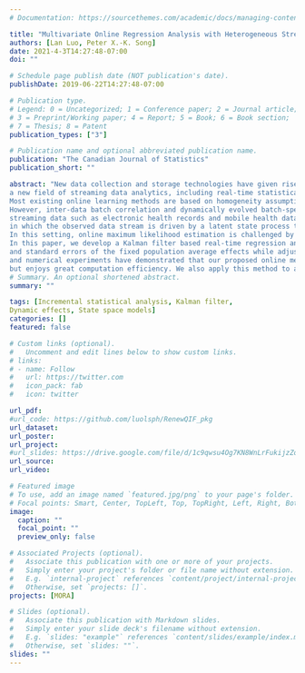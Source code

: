 ```yaml
---
# Documentation: https://sourcethemes.com/academic/docs/managing-content/

title: "Multivariate Online Regression Analysis with Heterogeneous Streaming Data (under revision)"
authors: [Lan Luo, Peter X.-K. Song]
date: 2021-4-3T14:27:48-07:00
doi: ""

# Schedule page publish date (NOT publication's date).
publishDate: 2019-06-22T14:27:48-07:00

# Publication type.
# Legend: 0 = Uncategorized; 1 = Conference paper; 2 = Journal article;
# 3 = Preprint/Working paper; 4 = Report; 5 = Book; 6 = Book section;
# 7 = Thesis; 8 = Patent
publication_types: ["3"]

# Publication name and optional abbreviated publication name.
publication: "The Canadian Journal of Statistics"
publication_short: ""

abstract: "New data collection and storage technologies have given rise to 
a new field of streaming data analytics, including real-time statistical methodology for online data analyses. 
Most existing online learning methods are based on homogeneity assumption such that the sequence of samples are independent and identical. 
However, inter-data batch correlation and dynamically evolved batch-specific effects are among the key defining features in real-world 
streaming data such as electronic health records and mobile health data. This paper is built in the framework of state space mixed models 
in which the observed data stream is driven by a latent state process that follows a Markov process. 
In this setting, online maximum likelihood estimation is challenged by high-dimensional integrals and complex covariance structures. 
In this paper, we develop a Kalman filter based real-time regression analysis method that enables to update both point estimates 
and standard errors of the fixed population average effects while adjusting for dynamic hidden effects. Both theoretical justification 
and numerical experiments have demonstrated that our proposed online method has similar statistical properties to its offline counterpart 
but enjoys great computation efficiency. We also apply this method to analyze an electronic health record data example."
# Summary. An optional shortened abstract.
summary: ""

tags: [Incremental statistical analysis, Kalman filter, 
Dynamic effects, State space models]
categories: []
featured: false

# Custom links (optional).
#   Uncomment and edit lines below to show custom links.
# links:
# - name: Follow
#   url: https://twitter.com
#   icon_pack: fab
#   icon: twitter

url_pdf: 
#url_code: https://github.com/luolsph/RenewQIF_pkg
url_dataset:
url_poster: 
url_project:
#url_slides: https://drive.google.com/file/d/1c9qwsu4Og7KN8WnLrFukijzZoh9Mbd6D/view?usp=sharing
url_source:
url_video:

# Featured image
# To use, add an image named `featured.jpg/png` to your page's folder. 
# Focal points: Smart, Center, TopLeft, Top, TopRight, Left, Right, BottomLeft, Bottom, BottomRight.
image:
  caption: ""
  focal_point: ""
  preview_only: false

# Associated Projects (optional).
#   Associate this publication with one or more of your projects.
#   Simply enter your project's folder or file name without extension.
#   E.g. `internal-project` references `content/project/internal-project/index.md`.
#   Otherwise, set `projects: []`.
projects: [MORA]

# Slides (optional).
#   Associate this publication with Markdown slides.
#   Simply enter your slide deck's filename without extension.
#   E.g. `slides: "example"` references `content/slides/example/index.md`.
#   Otherwise, set `slides: ""`.
slides: ""
---
```

